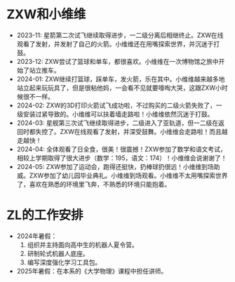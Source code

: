 # ZXW和小维维
- 2023-11: 星箭第二次试飞继续取得进步，一二级分离后相继终止。ZXW在线观看了发射，并发射了自己的火箭。小维维还在用嘴探索世界，并沉迷于打鼓。
- 2023-12: ZXW尝试了篮球和单车，都很喜欢。小维维在一次博物馆之旅中开始了站立推车。
- 2024-01: ZXW继续打篮球，踩单车，发火箭，乐在其中。小维维越来越多地站立起来玩玩具了，但是很粘他妈，一会看不见就要嚎啕大哭，这跟ZXW小时候很不一样。
- 2024-02: ZXW的3D打印火箭试飞成功啦，不过购买的二级火箭失败了，一级安装过紧导致的。小维维可以扶着墙走路啦！小维维依然沉迷于打鼓。
- 2024-03: 星舰第三次试飞继续取得进步，二级进入了亚轨道，但一二级在返回时都失控了。ZXW在线观看了发射，并深受鼓舞。小维维会走路啦！而且越走越快！
- 2024-04: 全体观看了日全食，很美！很震撼！ZXW参加了数学和语文考试，相较上学期取得了很大进步（数学：195，语文：174）！小维维会说谢谢了！
- 2024-05: ZXW参加了运动会，跑得还挺快，扔棒球扔很远！小维维到场助威。ZXW参加了幼儿园毕业典礼。小维维到场观看。小维维不太用嘴探索世界了，喜欢在熟悉的环境里飞奔，不熟悉的环境只能抱着。
# ZL的工作安排
- 2024年暑假：
  1. 组织并主持面向高中生的机器人夏令营。
  2. 研制轮式机器人底座。
  3. 编写深度强化学习工具包。
- 2025年暑假：在本系的《大学物理》课程中担任讲师。
